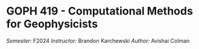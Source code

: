 # GOPH 419 - Computational Methods for Geophysicists

*Semester:* F2024
*Instructor:* Brandon Karchewski
*Author:* Avishai Colman


